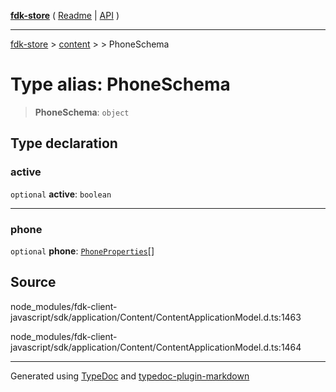 [**fdk-store**](../../../README.md) ( [Readme](../../../README.md) \| [API](../../../API.md) )

---

[fdk-store](../../../API.md) > [content](../../README.md) > [<internal>](../README.md) > PhoneSchema

# Type alias: PhoneSchema

> **PhoneSchema**: `object`

## Type declaration

### active

`optional` **active**: `boolean`

---

### phone

`optional` **phone**: [`PhoneProperties`](type-alias.PhoneProperties.md)[]

## Source

node_modules/fdk-client-javascript/sdk/application/Content/ContentApplicationModel.d.ts:1463

node_modules/fdk-client-javascript/sdk/application/Content/ContentApplicationModel.d.ts:1464

---

Generated using [TypeDoc](https://typedoc.org/) and [typedoc-plugin-markdown](https://www.npmjs.com/package/typedoc-plugin-markdown)

